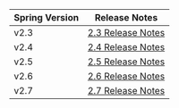 
| Spring Version        | Release Notes           | 
| ------------- |:-------------:|
| v2.3     | [2.3 Release Notes](https://github.com/spring-projects/spring-boot/wiki/Spring-Boot-2.3-Release-Notes) |
| v2.4      |[2.4 Release Notes](https://github.com/spring-projects/spring-boot/wiki/Spring-Boot-2.4-Release-Notes) |
| v2.5 |[2.5 Release Notes](https://github.com/spring-projects/spring-boot/wiki/Spring-Boot-2.5-Release-Notes) |
| v2.6 | [2.6 Release Notes](https://github.com/spring-projects/spring-boot/wiki/Spring-Boot-2.6-Release-Notes) |
| v2.7 |[2.7 Release Notes](https://github.com/spring-projects/spring-boot/wiki/Spring-Boot-2.7-Release-Notes) |

